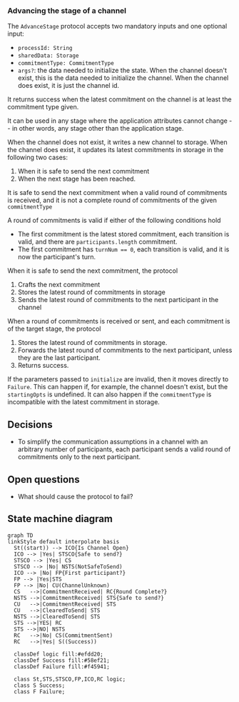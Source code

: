 ### Advancing the stage of a channel

The `AdvanceStage` protocol accepts two mandatory inputs and one optional input:

- `processId: String`
- `sharedData: Storage`
- `commitmentType: CommitmentType`
- `args?`: the data needed to initialize the state. When the channel doesn't exist, this is the data needed to initialize the channel. When the channel does exist, it is just the channel id.

It returns success when the latest commitment on the channel is at least the commitment type given.

It can be used in any stage where the application attributes cannot change -- in other words, any stage other than the application stage.

When the channel does not exist, it writes a new channel to storage. When the channel does exist, it updates its latest commitments in storage in the following two cases:

1. When it is safe to send the next commitment
2. When the next stage has been reached.

It is safe to send the next commitment when a valid round of commitments is received, and it is not a complete round of commitments of the given `commitmentType`

A round of commitments is valid if either of the following conditions hold

- The first commitment is the latest stored commitment, each transition is valid, and there are `participants.length` commitment.
- The first commitment has `turnNum == 0`, each transition is valid, and it is now the participant's turn.

When it is safe to send the next commitment, the protocol

1. Crafts the next commitment
2. Stores the latest round of commitments in storage
3. Sends the latest round of commitments to the next participant in the channel

When a round of commitments is received or sent, and each commitment is of the target stage, the protocol

1. Stores the latest round of commitments in storage.
2. Forwards the latest round of commitments to the next participant, unless they are the last participant.
3. Returns success.

If the parameters passed to `initialize` are invalid, then it moves directly to `Failure`.
This can happen if, for example, the channel doesn't exist, but the `startingOpts` is undefined.
It can also happen if the `commitmentType` is incompatible with the latest commitment in storage.

## Decisions

- To simplify the communication assumptions in a channel with an arbitrary number of participants, each participant sends a valid round of commitments only to the next participant.

## Open questions

- What should cause the protocol to fail?

## State machine diagram

```mermaid
graph TD
linkStyle default interpolate basis
  St((start)) --> ICO{Is Channel Open}
  ICO --> |Yes| STSCO{Safe to send?}
  STSCO --> |Yes| CS
  STSCO --> |No| NSTS(NotSafeToSend)
  ICO --> |No| FP{First participant?}
  FP --> |Yes|STS
  FP --> |No| CU(ChannelUnknown)
  CS   -->|CommitmentReceived| RC{Round Complete?}
  NSTS -->|CommitmentReceived| STS{Safe to send?}
  CU   -->|CommitmentReceived| STS
  CU   -->|ClearedToSend| STS
  NSTS -->|ClearedToSend| STS
  STS -->|YES| RC
  STS -->|NO| NSTS
  RC   -->|No| CS(CommitmentSent)
  RC   -->|Yes| S((Success))

  classDef logic fill:#efdd20;
  classDef Success fill:#58ef21;
  classDef Failure fill:#f45941;

  class St,STS,STSCO,FP,ICO,RC logic;
  class S Success;
  class F Failure;
```
